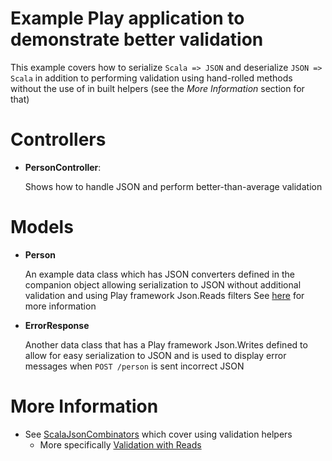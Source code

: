 Example Play application to demonstrate better validation
=========================================================

This example covers how to serialize `Scala => JSON` and deserialize `JSON => Scala` in addition to performing validation
using hand-rolled methods without the use of in built helpers (see the *More Information* section for that)


Controllers
===========

- **PersonController**:

  Shows how to handle JSON and perform better-than-average validation

Models
======

- **Person**

  An example data class which has JSON converters defined in the companion object allowing serialization to JSON without
  additional validation and using Play framework Json.Reads filters
  See [here](http://stackoverflow.com/questions/26317186/custom-json-validation-constraints-in-play-framework-2-3-scala) for more information

- **ErrorResponse**

  Another data class that has a Play framework Json.Writes defined to allow for easy serialization to JSON and is used
  to display error messages when `POST /person` is sent incorrect JSON


More Information
================

- See [ScalaJsonCombinators](https://www.playframework.com/documentation/2.5.x/ScalaJsonCombinators) which cover using validation helpers
  - More specifically [Validation with Reads](https://www.playframework.com/documentation/2.5.x/ScalaJsonCombinators#Validation-with-Reads)

